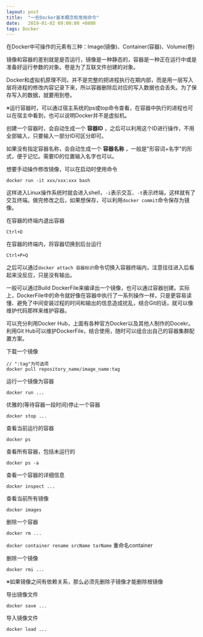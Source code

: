 ```yaml
---
layout: post
title:  "一些Docker基本概念和常用命令"
date:   2019-01-02 09:00:00 +0800
tags: Docker
---
```


在Docker中可操作的元素有三种：Image(镜像)、Container(容器)、Volume(卷)

镜像和容器的差别就是是否运行，镜像是一种静态的，容器是一种正在运行中或是准备好运行参数的对象。卷是为了互联文件创建的对象。

Docker和虚拟机原理不同，并不是完整的把进程执行在期内部，而是用一层写入层将进程的修改内容记录下来，所以容器删除后对应的写入数据也会丢失。为了保存写入的数据，就要用到卷。

※运行容器时，可以通过宿主系统的ps或top命令查看，在容器中执行的进程也可以在宿主中看到，也可以说明Docker并不是虚拟机。

创建一个容器时，会自动生成一个 __容器ID__ ，之后可以利用这个ID进行操作，不用全部输入，只要输入一部分ID可区分即可。

如果没有指定容器名称，会自动生成一个 __容器名称__ ，一般是"形容词+名字"的形式，便于记忆。需要ID的位置输入名字也可以。

想要手动操作修改镜像，可以在启动时使用命令
```
docker run -it xxx/xxx:xxx bash
```
这样进入Linux操作系统时就会进入shell，`-i`表示交互、`-t`表示终端，这样就有了交互终端。做完修改之后，如果想保存，可以利用`docker commit`命令保存为镜像。

在容器的终端内退出容器
```
Ctrl+D
```

在容器的终端内，将容器切换到后台运行
```
Ctrl+P+Q
```
之后可以通过`docker attach 容器标识`命令切换入容器终端内，注意往往进入后看起来没反应，只是没有输出。

一般可以通过Build DockerFile来编译出一个镜像，也可以通过容器创建。实际上，DockerFile中的命令就好像在容器中执行了一系列操作一样，只是更容易读懂、避免了中间安装过程的时间和输出的信息造成扰乱，结合Git的话，就可以像维护代码那样来维护容器。

可以充分利用Docker Hub，上面有各种官方Docker以及其他人制作的Docekr。利用Git Hub可以维护DockerFile，结合使用，随时可以组合出自己的容器集群配置方案。

下载一个镜像
```
// ":tag"为可选项
docker pull repository_name/image_name:tag
```

运行一个镜像为容器
```
docker run ...
```

优雅的(等待容器一段时间)停止一个容器
```
docker stop ...
```

查看当前运行的容器
```
docker ps
```

查看所有容器，包括未运行的
```
docker ps -a
```

查看一个容器的详细信息
```
docker inspect ...
```

查看当前所有镜像
```
docker images
```

删除一个容器
```
docker rm ...
```

`docker container rename srcName tarName` 重命名container

删除一个镜像
```
docker rmi ...
```
※如果镜像之间有依赖关系，那么必须先删除子镜像才能删除根镜像

导出镜像文件
```
docker save ...
```

导入镜像文件
```
docker load ...
```





